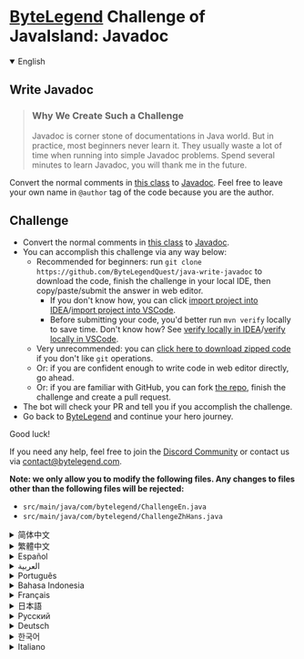 # [ByteLegend](https://bytelegend.com) Challenge of JavaIsland: Javadoc

<details open='true'>
<summary>English</summary>

## Write Javadoc

> ### Why We Create Such a Challenge
> Javadoc is corner stone of documentations in Java world. But in practice, most beginners never learn it.
> They usually waste a lot of time when running into simple Javadoc problems.
> Spend several minutes to learn Javadoc, you will thank me in the future.

Convert the normal comments in [this class](https://github.com/ByteLegendQuest/java-write-javadoc/blob/main/src/main/java/com/bytelegend/ChallengeZhHans.java) to [Javadoc](https://docs.oracle.com/javase/8/docs/technotes/tools/windows/javadoc.html).
Feel free to leave your own name in `@author` tag of the code because you are the author.

## Challenge
- Convert the normal comments in [this class](https://github.com/ByteLegendQuest/java-write-javadoc/blob/main/src/main/java/com/bytelegend/ChallengeZhHans.java) to [Javadoc](https://docs.oracle.com/javase/8/docs/technotes/tools/windows/javadoc.html).
- You can accomplish this challenge via any way below:
  - Recommended for beginners: run `git clone https://github.com/ByteLegendQuest/java-write-javadoc` to download the code,
    finish the challenge in your local IDE, then copy/paste/submit the answer in web editor.
    - If you don't know how, you can click [import project into IDEA](https://github.com/ByteLegendQuest/java-write-javadoc/blob/main/docs/en/clone-and-import.md)/[import project into VSCode](https://github.com/ByteLegendQuest/java-write-javadoc/blob/main/docs/en/clone-and-import-vscode.md).
    - Before submitting your code, you'd better run `mvn verify` locally to save time. Don't know how? See [verify locally in IDEA](https://github.com/ByteLegendQuest/java-write-javadoc/blob/main/docs/en/run-mvn-verify-idea.md)/[verify locally in VSCode](https://github.com/ByteLegendQuest/java-write-javadoc/blob/main/docs/en/run-mvn-verify-vscode.md).
  - Very unrecommended: you can [click here to download zipped code](https://codeload.github.com/ByteLegendQuest/java-write-javadoc/zip/refs/heads/main) if you don't like `git` operations.
  - Or: if you are confident enough to write code in web editor directly, go ahead.
  - Or: if you are familiar with GitHub, you can fork [the repo](https://github.com/ByteLegendQuest/java-write-javadoc), finish the challenge and create a pull request.
- The bot will check your PR and tell you if you accomplish the challenge.
- Go back to [ByteLegend](https://bytelegend.com) and continue your hero journey.

Good luck!

If you need any help, feel free to join the [Discord Community](https://discord.gg/35RreUUGWt) or contact us via [contact@bytelegend.com](mailto:contact@bytelegend.com).

**Note: we only allow you to modify the following files.
Any changes to files other than the following files will be rejected:**

- `src/main/java/com/bytelegend/ChallengeEn.java`
- `src/main/java/com/bytelegend/ChallengeZhHans.java`

</details>

<details>
<summary>简体中文</summary>

## 编写Javadoc

> ### 为什么要设计这个挑战
>
> Javadoc是Java世界中文档的基石，但是在实践中我发现，很多初学者并没有系统地学习过，
> 从而在面对很简单的问题时束手无策，浪费宝贵的时间。
> 希望你能花费几分钟系统地学习一下Javadoc，节省未来抓耳挠腮的几个小时时间。

将[这个类](https://github.com/ByteLegendQuest/java-write-javadoc/blob/main/src/main/java/com/bytelegend/ChallengeZhHans.java)里的普通注释改写成[Javadoc](https://docs.oracle.com/javase/8/docs/technotes/tools/windows/javadoc.html)。
您可以在其中的<ruby>`作者标签`<rt>`@author`</rt></ruby>中留下您自己的名字，因为您当之无愧。

## 挑战
- 将[这个类](https://github.com/ByteLegendQuest/java-write-javadoc/blob/main/src/main/java/com/bytelegend/ChallengeZhHans.java)里的普通注释改写成[Javadoc](https://docs.oracle.com/javase/8/docs/technotes/tools/windows/javadoc.html)。
- 你可以使用以下任意一种方法完成挑战：
  - 初学者推荐：运行`git clone https://git.bytelegend.com/ByteLegendQuest/java-write-javadoc`将代码下载到本地，在本地使用IDE调试完成后复制到网页编辑器里提交。
    - 如果你不知道怎么做，可以点击[导入IDEA](https://github.com/ByteLegendQuest/java-write-javadoc/blob/main/docs/zh_hans/clone-and-import.md)/[导入VSCode](https://github.com/ByteLegendQuest/java-write-javadoc/blob/main/docs/zh_hans/clone-and-import-vscode.md)。
    - 在提交之前，你最好先在本地运行`mvn verify`验证一下答案，以节约时间。不知道如何做？请查看[在IDEA中本地验证](https://github.com/ByteLegendQuest/java-write-javadoc/blob/main/docs/zh_hans/run-mvn-verify-idea.md)/[在VSCode中本地验证](https://github.com/ByteLegendQuest/java-write-javadoc/blob/main/docs/zh_hans/run-mvn-verify-vscode.md)。
  - 非常不推荐：如果你实在不喜欢`git`命令行操作，你可以[点击这里直接下载打包好的代码](https://ghcodeload.bytelegend.com/ByteLegendQuest/java-write-javadoc/zip/refs/heads/main)。
  - 或者：如果你非常自信不需要下载代码到本地调试，可以使用网页编辑器直接提交。
  - 或者：如果你对GitHub非常熟悉，你可以fork[这个仓库](https://github.com/ByteLegendQuest/java-write-javadoc)、完成挑战后，创建一个Pull Request。
- 机器人将会检查你的答案，告诉你你是否通过了挑战。
- 回到[字节传说](https://bytelegend.com)，然后继续你的英雄旅程。

祝你好运！

如果你需要任何帮助，欢迎加入官方玩家QQ群（在[首页](https://bytelegend.com)右下角的`联系 & 关于`菜单里可以找到入群方式）或者[Discord社区](https://discord.gg/PvmqK3hF)，或email至[contact@bytelegend.com](mailto:contact@bytelegend.com)。

**注意：我们只允许您修改以下文件，任何对其他文件的修改都会被拒绝：**

- `src/main/java/com/bytelegend/ChallengeEn.java`
- `src/main/java/com/bytelegend/ChallengeZhHans.java`

</details>

<details>
<summary>繁體中文</summary>

編寫 Javadoc
----------

> ### 為什麼我們會創造這樣的挑戰
> 
> Javadoc 是 Java 世界中文檔的基石。但在實踐中，大多數初學者從不學習它。當遇到簡單的 Javadoc 問題時，他們通常會浪費大量時間。花幾分鐘學習Javadoc，以後你會感謝我的。

將[此類](https://github.com/ByteLegendQuest/java-write-javadoc/blob/main/src/main/java/com/bytelegend/ChallengeZhHans.java)中的普通註釋轉換為[Javadoc](https://docs.oracle.com/javase/8/docs/technotes/tools/windows/javadoc.html) 。隨意在代碼的`@author`標籤中留下您自己的名字，因為您是作者。

挑戰
--

-   將[此類](https://github.com/ByteLegendQuest/java-write-javadoc/blob/main/src/main/java/com/bytelegend/ChallengeZhHans.java)中的普通註釋轉換為[Javadoc](https://docs.oracle.com/javase/8/docs/technotes/tools/windows/javadoc.html) 。
-   您可以通過以下任何方式完成此挑戰：
    -   建議初學者：運行`git clone https://github.com/ByteLegendQuest/java-write-javadoc`下載代碼，在本地 IDE 中完成挑戰，然後在 Web 編輯器中復制/粘貼/提交答案。
        -   如果你不知道怎麼做，你可以點擊[import project into IDEA](https://github.com/ByteLegendQuest/java-write-javadoc/blob/main/docs/en/clone-and-import.md) / [import project into VSCode](https://github.com/ByteLegendQuest/java-write-javadoc/blob/main/docs/en/clone-and-import-vscode.md) 。
        -   在提交代碼之前，您最好在本地運行`mvn verify`以節省時間。不知道怎麼樣？請參閱[在 IDEA](https://github.com/ByteLegendQuest/java-write-javadoc/blob/main/docs/en/run-mvn-verify-idea.md) [中進行本地驗證/在 VSCode 中進行本地驗證](https://github.com/ByteLegendQuest/java-write-javadoc/blob/main/docs/en/run-mvn-verify-vscode.md)。
    -   非常不推薦：如果你不喜歡`git`操作，可以[點擊這裡下載壓縮代碼](https://codeload.github.com/ByteLegendQuest/java-write-javadoc/zip/refs/heads/main)。
    -   或者：如果您有足夠的信心直接在 Web 編輯器中編寫代碼，請繼續。
    -   或者：如果你熟悉 GitHub，你可以 fork[倉庫](https://github.com/ByteLegendQuest/java-write-javadoc)，完成挑戰並創建一個拉取請求。
-   機器人會檢查你的 PR 並告訴你是否完成了挑戰。
-   回到[ByteLegend](https://bytelegend.com)繼續你的英雄之旅。

祝你好運！

如果您需要任何幫助，請隨時加入[Discord 社區](https://discord.gg/35RreUUGWt)或通過[contact@bytelegend.com](mailto:contact@bytelegend.com)聯繫我們。

**注意：我們只允許您修改以下文件。對以下文件以外的文件的任何更改都將被拒絕：**

-   `src/main/java/com/bytelegend/ChallengeEn.java`
-   `src/main/java/com/bytelegend/ChallengeZhHans.java`
</details>

<details>
<summary>Español</summary>

Escribir Javadoc
----------------

> ### Por qué creamos tal desafío
> 
> Javadoc es la piedra angular de la documentación en el mundo de Java. Pero en la práctica, la mayoría de los principiantes nunca lo aprenden. Por lo general, pierden mucho tiempo cuando se encuentran con problemas simples de Javadoc. Dedique varios minutos a aprender Javadoc, me lo agradecerá en el futuro.

Convierta los comentarios normales de [esta clase](https://github.com/ByteLegendQuest/java-write-javadoc/blob/main/src/main/java/com/bytelegend/ChallengeZhHans.java) a [Javadoc](https://docs.oracle.com/javase/8/docs/technotes/tools/windows/javadoc.html) . Siéntase libre de dejar su propio nombre en la etiqueta `@author` del código porque usted es el autor.

Desafío
-------

-   Convierta los comentarios normales de [esta clase](https://github.com/ByteLegendQuest/java-write-javadoc/blob/main/src/main/java/com/bytelegend/ChallengeZhHans.java) a [Javadoc](https://docs.oracle.com/javase/8/docs/technotes/tools/windows/javadoc.html) .
-   Puede lograr este desafío de cualquier manera a continuación:
    -   Recomendado para principiantes: ejecute `git clone https://github.com/ByteLegendQuest/java-write-javadoc` para descargar el código, finalice el desafío en su IDE local, luego copie/pegue/envíe la respuesta en el editor web.
        -   Si no sabe cómo hacerlo, puede hacer clic en [importar proyecto a IDEA](https://github.com/ByteLegendQuest/java-write-javadoc/blob/main/docs/en/clone-and-import.md) / [importar proyecto a VSCode](https://github.com/ByteLegendQuest/java-write-javadoc/blob/main/docs/en/clone-and-import-vscode.md) .
        -   Antes de enviar su código, es mejor que ejecute `mvn verify` localmente para ahorrar tiempo. ¿No sabes cómo? Ver [verificar localmente en IDEA](https://github.com/ByteLegendQuest/java-write-javadoc/blob/main/docs/en/run-mvn-verify-idea.md) / [verificar localmente en VSCode](https://github.com/ByteLegendQuest/java-write-javadoc/blob/main/docs/en/run-mvn-verify-vscode.md) .
    -   Muy poco recomendado: puede [hacer clic aquí para descargar el código comprimido](https://codeload.github.com/ByteLegendQuest/java-write-javadoc/zip/refs/heads/main) si no le gustan las operaciones de `git` .
    -   O: si tiene la confianza suficiente para escribir código en el editor web directamente, adelante.
    -   O: si está familiarizado con GitHub, puede bifurcar [el repositorio](https://github.com/ByteLegendQuest/java-write-javadoc) , finalizar el desafío y crear una solicitud de extracción.
-   El bot verificará tu PR y te dirá si logras el desafío.
-   Regrese a [ByteLegend](https://bytelegend.com) y continúe su viaje de héroe.

¡Buena suerte!

Si necesita ayuda, no dude en unirse a la [comunidad de Discord](https://discord.gg/35RreUUGWt) o contáctenos a través de [contact@bytelegend.com](mailto:contact@bytelegend.com) .

**Nota: solo le permitimos modificar los siguientes archivos. Cualquier cambio en los archivos que no sean los siguientes archivos será rechazado:**

-   `src/main/java/com/bytelegend/ChallengeEn.java`
-   `src/main/java/com/bytelegend/ChallengeZhHans.java`
</details>

<details>
<summary>العربية</summary>

اكتب جافادوك
------------

> ### لماذا نخلق مثل هذا التحدي
> 
> Javadoc هو حجر الزاوية للوثائق في عالم جافا. لكن في الممارسة العملية ، لا يتعلمها معظم المبتدئين أبدًا. عادة ما يضيعون الكثير من الوقت عند الوقوع في مشاكل Javadoc البسيطة. اقض عدة دقائق لتعلم جافادوك ، سوف تشكرني في المستقبل.

قم بتحويل التعليقات العادية في [هذا الفصل](https://github.com/ByteLegendQuest/java-write-javadoc/blob/main/src/main/java/com/bytelegend/ChallengeZhHans.java) إلى [Javadoc](https://docs.oracle.com/javase/8/docs/technotes/tools/windows/javadoc.html) . لا تتردد في ترك اسمك في علامة `@author` للرمز لأنك المؤلف.

تحد
---

-   قم بتحويل التعليقات العادية في [هذا الفصل](https://github.com/ByteLegendQuest/java-write-javadoc/blob/main/src/main/java/com/bytelegend/ChallengeZhHans.java) إلى [Javadoc](https://docs.oracle.com/javase/8/docs/technotes/tools/windows/javadoc.html) .
-   يمكنك إنجاز هذا التحدي بأي طريقة أدناه:
    -   موصى به للمبتدئين: قم بتشغيل `git clone https://github.com/ByteLegendQuest/java-write-javadoc` لتنزيل الكود ، وإنهاء التحدي في IDE المحلي الخاص بك ، ثم نسخ / لصق / إرسال الإجابة في محرر الويب.
        -   إذا كنت لا تعرف كيف يمكنك النقر فوق [استيراد مشروع إلى IDEA](https://github.com/ByteLegendQuest/java-write-javadoc/blob/main/docs/en/clone-and-import.md) / [استيراد مشروع إلى VSCode](https://github.com/ByteLegendQuest/java-write-javadoc/blob/main/docs/en/clone-and-import-vscode.md) .
        -   قبل إرسال التعليمات البرمجية الخاصة بك ، من الأفضل تشغيل `mvn verify` محليًا لتوفير الوقت. لا أعرف كيف؟ انظر [التحقق محليًا في IDEA](https://github.com/ByteLegendQuest/java-write-javadoc/blob/main/docs/en/run-mvn-verify-idea.md) / [تحقق محليًا في VSCode](https://github.com/ByteLegendQuest/java-write-javadoc/blob/main/docs/en/run-mvn-verify-vscode.md) .
    -   غير موصى به على الإطلاق: يمكنك [النقر هنا لتنزيل رمز مضغوط](https://codeload.github.com/ByteLegendQuest/java-write-javadoc/zip/refs/heads/main) إذا كنت لا تحب عمليات `git` .
    -   أو: إذا كنت واثقًا بدرجة كافية لكتابة التعليمات البرمجية في محرر الويب مباشرةً ، فابدأ.
    -   أو: إذا كنت معتادًا على GitHub ، فيمكنك تفرع [الريبو](https://github.com/ByteLegendQuest/java-write-javadoc) وإنهاء التحدي وإنشاء طلب سحب.
-   سيتحقق الروبوت من العلاقات العامة الخاصة بك ويخبرك إذا أنجزت التحدي.
-   ارجع إلى [ByteLegend وتابع](https://bytelegend.com) رحلة بطلك.

حظ سعيد!

إذا كنت بحاجة إلى أي مساعدة ، فلا تتردد في الانضمام إلى [مجتمع Discord](https://discord.gg/35RreUUGWt) أو الاتصال بنا عبر [contact@bytelegend.com](mailto:contact@bytelegend.com) .

**ملاحظة: نسمح لك فقط بتعديل الملفات التالية. سيتم رفض أي تغييرات يتم إجراؤها على الملفات بخلاف الملفات التالية:**

-   `src/main/java/com/bytelegend/ChallengeEn.java`
-   `src/main/java/com/bytelegend/ChallengeZhHans.java`
</details>

<details>
<summary>Português</summary>

Escrever Javadoc
----------------

> ### Por que criamos esse desafio
> 
> Javadoc é a pedra angular de documentações no mundo Java. Mas, na prática, a maioria dos iniciantes nunca aprende. Eles geralmente perdem muito tempo ao se depararem com problemas simples de Javadoc. Gaste alguns minutos para aprender Javadoc, você vai me agradecer no futuro.

Converta os comentários normais [nesta classe](https://github.com/ByteLegendQuest/java-write-javadoc/blob/main/src/main/java/com/bytelegend/ChallengeZhHans.java) para [Javadoc](https://docs.oracle.com/javase/8/docs/technotes/tools/windows/javadoc.html) . Sinta-se à vontade para deixar seu próprio nome na tag `@author` do código porque você é o autor.

Desafio
-------

-   Converta os comentários normais [nesta classe](https://github.com/ByteLegendQuest/java-write-javadoc/blob/main/src/main/java/com/bytelegend/ChallengeZhHans.java) para [Javadoc](https://docs.oracle.com/javase/8/docs/technotes/tools/windows/javadoc.html) .
-   Você pode realizar este desafio de qualquer maneira abaixo:
    -   Recomendado para iniciantes: execute `git clone https://github.com/ByteLegendQuest/java-write-javadoc` para baixar o código, termine o desafio em seu IDE local e copie/cole/envie a resposta no editor da web.
        -   Se você não sabe como, você pode clicar em [import project into IDEA](https://github.com/ByteLegendQuest/java-write-javadoc/blob/main/docs/en/clone-and-import.md) / [import project into VSCode](https://github.com/ByteLegendQuest/java-write-javadoc/blob/main/docs/en/clone-and-import-vscode.md) .
        -   Antes de enviar seu código, é melhor você executar `mvn verify` localmente para economizar tempo. Não sei como? Consulte [verificar localmente em IDEA](https://github.com/ByteLegendQuest/java-write-javadoc/blob/main/docs/en/run-mvn-verify-idea.md) / [verificar localmente em VSCode](https://github.com/ByteLegendQuest/java-write-javadoc/blob/main/docs/en/run-mvn-verify-vscode.md) .
    -   Muito não recomendado: você pode [clicar aqui para baixar o código zipado](https://codeload.github.com/ByteLegendQuest/java-write-javadoc/zip/refs/heads/main) se não gostar das operações do `git` .
    -   Ou: se você estiver confiante o suficiente para escrever código diretamente no editor da web, vá em frente.
    -   Ou: se você estiver familiarizado com o GitHub, você pode bifurcar [o repo](https://github.com/ByteLegendQuest/java-write-javadoc) , finalizar o desafio e criar um pull request.
-   O bot verificará seu PR e informará se você cumprir o desafio.
-   Volte para [ByteLegend](https://bytelegend.com) e continue sua jornada de herói.

Boa sorte!

Se precisar de ajuda, sinta-se à vontade para se juntar à [Comunidade Discord](https://discord.gg/35RreUUGWt) ou entre em contato conosco via [contact@bytelegend.com](mailto:contact@bytelegend.com) .

**Nota: só permitimos que você modifique os seguintes arquivos. Quaisquer alterações em arquivos que não sejam os arquivos a seguir serão rejeitadas:**

-   `src/main/java/com/bytelegend/ChallengeEn.java`
-   `src/main/java/com/bytelegend/ChallengeZhHans.java`
</details>

<details>
<summary>Bahasa Indonesia</summary>

Tulis Javadoc
-------------

> ### Mengapa Kami Membuat Tantangan Seperti Itu
> 
> Javadoc adalah landasan dokumentasi di dunia Java. Namun dalam praktiknya, kebanyakan pemula tidak pernah mempelajarinya. Mereka biasanya membuang banyak waktu ketika mengalami masalah Javadoc sederhana. Luangkan beberapa menit untuk belajar Javadoc, Anda akan berterima kasih kepada saya di masa depan.

Ubah komentar normal di [kelas ini](https://github.com/ByteLegendQuest/java-write-javadoc/blob/main/src/main/java/com/bytelegend/ChallengeZhHans.java) ke [Javadoc](https://docs.oracle.com/javase/8/docs/technotes/tools/windows/javadoc.html) . Jangan ragu untuk meninggalkan nama Anda sendiri di tag `@author` dari kode karena Anda adalah penulisnya.

Tantangan
---------

-   Ubah komentar normal di [kelas ini](https://github.com/ByteLegendQuest/java-write-javadoc/blob/main/src/main/java/com/bytelegend/ChallengeZhHans.java) ke [Javadoc](https://docs.oracle.com/javase/8/docs/technotes/tools/windows/javadoc.html) .
-   Anda dapat menyelesaikan tantangan ini melalui cara apa pun di bawah ini:
    -   Direkomendasikan untuk pemula: jalankan `git clone https://github.com/ByteLegendQuest/java-write-javadoc` untuk mengunduh kode, selesaikan tantangan di IDE lokal Anda, lalu salin/tempel/kirim jawabannya di editor web.
        -   Jika Anda tidak tahu caranya, Anda bisa mengklik [import project into IDEA](https://github.com/ByteLegendQuest/java-write-javadoc/blob/main/docs/en/clone-and-import.md) / [import project into VSCode](https://github.com/ByteLegendQuest/java-write-javadoc/blob/main/docs/en/clone-and-import-vscode.md) .
        -   Sebelum mengirimkan kode Anda, Anda sebaiknya menjalankan `mvn verify` secara lokal untuk menghemat waktu. Tidak tahu bagaimana? Lihat [verifikasi secara lokal di IDEA](https://github.com/ByteLegendQuest/java-write-javadoc/blob/main/docs/en/run-mvn-verify-idea.md) / [verifikasi secara lokal di VSCode](https://github.com/ByteLegendQuest/java-write-javadoc/blob/main/docs/en/run-mvn-verify-vscode.md) .
    -   Sangat tidak direkomendasikan: Anda dapat [mengklik di sini untuk mengunduh kode zip](https://codeload.github.com/ByteLegendQuest/java-write-javadoc/zip/refs/heads/main) jika Anda tidak menyukai operasi `git` .
    -   Atau: jika Anda cukup percaya diri untuk menulis kode di editor web secara langsung, silakan.
    -   Atau: jika Anda terbiasa dengan GitHub, Anda dapat melakukan fork [repo](https://github.com/ByteLegendQuest/java-write-javadoc) , menyelesaikan tantangan, dan membuat permintaan tarik.
-   Bot akan memeriksa PR Anda dan memberi tahu Anda jika Anda menyelesaikan tantangan.
-   Kembali ke [ByteLegend](https://bytelegend.com) dan lanjutkan perjalanan pahlawan Anda.

Semoga beruntung!

Jika Anda memerlukan bantuan, jangan ragu untuk bergabung dengan [Komunitas Discord](https://discord.gg/35RreUUGWt) atau hubungi kami melalui [contact@bytelegend.com](mailto:contact@bytelegend.com) .

**Catatan: kami hanya mengizinkan Anda untuk mengubah file berikut. Setiap perubahan pada file selain file berikut akan ditolak:**

-   `src/main/java/com/bytelegend/ChallengeEn.java`
-   `src/main/java/com/bytelegend/ChallengeZhHans.java`
</details>

<details>
<summary>Français</summary>

Écrire Javadoc
--------------

> ### Pourquoi nous créons un tel défi
> 
> Javadoc est la pierre angulaire des documentations dans le monde Java. Mais en pratique, la plupart des débutants ne l'apprennent jamais. Ils perdent généralement beaucoup de temps lorsqu'ils rencontrent des problèmes Javadoc simples. Consacrez quelques minutes à apprendre Javadoc, vous me remercierez à l'avenir.

Convertissez les commentaires normaux de [cette classe](https://github.com/ByteLegendQuest/java-write-javadoc/blob/main/src/main/java/com/bytelegend/ChallengeZhHans.java) en [Javadoc](https://docs.oracle.com/javase/8/docs/technotes/tools/windows/javadoc.html) . N'hésitez pas à laisser votre propre nom dans la balise `@author` du code car vous en êtes l'auteur.

Défi
----

-   Convertissez les commentaires normaux de [cette classe](https://github.com/ByteLegendQuest/java-write-javadoc/blob/main/src/main/java/com/bytelegend/ChallengeZhHans.java) en [Javadoc](https://docs.oracle.com/javase/8/docs/technotes/tools/windows/javadoc.html) .
-   Vous pouvez accomplir ce défi de n'importe quelle manière ci-dessous:
    -   Recommandé pour les débutants : exécutez `git clone https://github.com/ByteLegendQuest/java-write-javadoc` pour télécharger le code, terminez le défi dans votre IDE local, puis copiez/collez/soumettez la réponse dans l'éditeur Web.
        -   Si vous ne savez pas comment, vous pouvez cliquer sur [importer le projet dans IDEA](https://github.com/ByteLegendQuest/java-write-javadoc/blob/main/docs/en/clone-and-import.md) / [importer le projet dans VSCode](https://github.com/ByteLegendQuest/java-write-javadoc/blob/main/docs/en/clone-and-import-vscode.md) .
        -   Avant de soumettre votre code, vous feriez mieux d'exécuter `mvn verify` localement pour gagner du temps. Vous ne savez pas comment ? Voir [vérifier localement dans IDEA](https://github.com/ByteLegendQuest/java-write-javadoc/blob/main/docs/en/run-mvn-verify-idea.md) / [vérifier localement dans VSCode](https://github.com/ByteLegendQuest/java-write-javadoc/blob/main/docs/en/run-mvn-verify-vscode.md) .
    -   Très déconseillé : vous pouvez [cliquer ici pour télécharger le code compressé](https://codeload.github.com/ByteLegendQuest/java-write-javadoc/zip/refs/heads/main) si vous n'aimez pas les opérations `git` .
    -   Ou : si vous êtes suffisamment confiant pour écrire du code directement dans l'éditeur Web, continuez.
    -   Ou : si vous êtes familier avec GitHub, vous pouvez forker [le dépôt](https://github.com/ByteLegendQuest/java-write-javadoc) , terminer le défi et créer une demande d'extraction.
-   Le bot vérifiera votre PR et vous dira si vous accomplissez le défi.
-   Retournez à [ByteLegend](https://bytelegend.com) et continuez votre voyage de héros.

Bonne chance!

Si vous avez besoin d'aide, n'hésitez pas à rejoindre la [communauté Discord](https://discord.gg/35RreUUGWt) ou à nous contacter via [contact@bytelegend.com](mailto:contact@bytelegend.com) .

**Remarque : nous vous autorisons uniquement à modifier les fichiers suivants. Toute modification de fichiers autres que les fichiers suivants sera rejetée :**

-   `src/main/java/com/bytelegend/ChallengeEn.java`
-   `src/main/java/com/bytelegend/ChallengeZhHans.java`
</details>

<details>
<summary>日本語</summary>

Javadocを書く
----------

> ### なぜこのような課題を作成するのか
> 
> Javadocは、Javaの世界におけるドキュメントの要です。しかし実際には、ほとんどの初心者はそれを学ぶことはありません。通常、単純なJavadocの問題が発生すると、多くの時間を浪費します。 Javadocを学ぶために数分を費やしてください、あなたは将来私に感謝するでしょう。

[このクラス](https://github.com/ByteLegendQuest/java-write-javadoc/blob/main/src/main/java/com/bytelegend/ChallengeZhHans.java)の通常のコメントを[Javadoc](https://docs.oracle.com/javase/8/docs/technotes/tools/windows/javadoc.html)に変換します。あなたは作者なので、コードの`@author`タグに自分の名前を残してください。

チャレンジ
-----

-   [このクラス](https://github.com/ByteLegendQuest/java-write-javadoc/blob/main/src/main/java/com/bytelegend/ChallengeZhHans.java)の通常のコメントを[Javadoc](https://docs.oracle.com/javase/8/docs/technotes/tools/windows/javadoc.html)に変換します。
-   この課題は、以下のいずれかの方法で達成できます。
    -   初心者に推奨： `git clone https://github.com/ByteLegendQuest/java-write-javadoc`を実行してコードをダウンロードし、ローカルIDEでチャレンジを終了してから、Webエディターで回答をコピー/貼り付け/送信します。
        -   方法がわからない場合は、\[ [プロジェクトをIDEAにインポート](https://github.com/ByteLegendQuest/java-write-javadoc/blob/main/docs/en/clone-and-import.md)\]/\[ [プロジェクトをVSCodeにインポート](https://github.com/ByteLegendQuest/java-write-javadoc/blob/main/docs/en/clone-and-import-vscode.md)\]をクリックできます。
        -   コードを送信する前に、時間を節約するためにローカルで`mvn verify`実行することをお勧めします。方法がわかりませんか？ [IDEAでローカルに](https://github.com/ByteLegendQuest/java-write-javadoc/blob/main/docs/en/run-mvn-verify-idea.md)[検証する/VSCodeでローカルに](https://github.com/ByteLegendQuest/java-write-javadoc/blob/main/docs/en/run-mvn-verify-vscode.md)検証するを参照してください。
    -   非常に推奨されていません`git`操作が気に入らない場合は、 [ここをクリックしてzipコードをダウンロード](https://codeload.github.com/ByteLegendQuest/java-write-javadoc/zip/refs/heads/main)できます。
    -   または：Webエディターで直接コードを記述できる自信がある場合は、先に進んでください。
    -   または：GitHubに精通している場合は[、リポジトリ](https://github.com/ByteLegendQuest/java-write-javadoc)をフォークしてチャレンジを終了し、プルリクエストを作成できます。
-   ボットはPRをチェックし、チャレンジを達成したかどうかを通知します。
-   [ByteLegend](https://bytelegend.com)に戻り、ヒーローの旅を続けてください。

幸運を！

ヘルプが必要な場合は、 [Discordコミュニティ](https://discord.gg/35RreUUGWt)に参加するか、contact [@bytelegend.com](mailto:contact@bytelegend.com)からお問い合わせください。

**注：変更できるのは次のファイルのみです。次のファイル以外のファイルへの変更は拒否されます。**

-   `src/main/java/com/bytelegend/ChallengeEn.java`
-   `src/main/java/com/bytelegend/ChallengeZhHans.java`
</details>

<details>
<summary>Русский</summary>

Написать Javadoc
----------------

> ### Почему мы создаем такой вызов
> 
> Javadoc является краеугольным камнем документации в мире Java. Но на практике большинство новичков так и не учат этому. Обычно они тратят много времени, когда сталкиваются с простыми проблемами Javadoc. Потратьте несколько минут на изучение Javadoc, в будущем вы будете мне благодарны.

Преобразуйте обычные комментарии в [этом классе](https://github.com/ByteLegendQuest/java-write-javadoc/blob/main/src/main/java/com/bytelegend/ChallengeZhHans.java) в [Javadoc](https://docs.oracle.com/javase/8/docs/technotes/tools/windows/javadoc.html) . Не стесняйтесь оставлять свое имя в теге `@author` кода, потому что вы являетесь автором.

Испытание
---------

-   Преобразуйте обычные комментарии в [этом классе](https://github.com/ByteLegendQuest/java-write-javadoc/blob/main/src/main/java/com/bytelegend/ChallengeZhHans.java) в [Javadoc](https://docs.oracle.com/javase/8/docs/technotes/tools/windows/javadoc.html) .
-   Вы можете выполнить эту задачу любым способом, указанным ниже:
    -   Рекомендуется для начинающих: запустите `git clone https://github.com/ByteLegendQuest/java-write-javadoc` , чтобы загрузить код, завершите задание в локальной среде IDE, затем скопируйте/вставьте/отправьте ответ в веб-редакторе.
        -   Если вы не знаете как, вы можете нажать [импортировать проект в IDEA](https://github.com/ByteLegendQuest/java-write-javadoc/blob/main/docs/en/clone-and-import.md) / [импортировать проект в VSCode](https://github.com/ByteLegendQuest/java-write-javadoc/blob/main/docs/en/clone-and-import-vscode.md) .
        -   Перед отправкой кода вам лучше запустить `mvn verify` локально, чтобы сэкономить время. Не знаете как? См. « [Проверить локально в IDEA](https://github.com/ByteLegendQuest/java-write-javadoc/blob/main/docs/en/run-mvn-verify-idea.md) / [проверить локально в VSCode»](https://github.com/ByteLegendQuest/java-write-javadoc/blob/main/docs/en/run-mvn-verify-vscode.md) .
    -   Крайне не рекомендуется: вы можете [щелкнуть здесь, чтобы загрузить заархивированный код](https://codeload.github.com/ByteLegendQuest/java-write-javadoc/zip/refs/heads/main) , если вам не нравятся операции `git` .
    -   Или: если вы достаточно уверены, чтобы писать код напрямую в веб-редакторе, вперед.
    -   Или: если вы знакомы с GitHub, вы можете разветвить [репозиторий](https://github.com/ByteLegendQuest/java-write-javadoc) , выполнить задание и создать запрос на включение.
-   Бот проверит ваш PR и сообщит, выполнили ли вы задание.
-   Вернитесь в [ByteLegend](https://bytelegend.com) и продолжайте свое героическое путешествие.

Удачи!

Если вам нужна помощь, присоединяйтесь к [сообществу Discord](https://discord.gg/35RreUUGWt) или свяжитесь с нами по [адресу contact@bytelegend.com](mailto:contact@bytelegend.com) .

**Примечание: мы разрешаем вам изменять только следующие файлы. Любые изменения в файлах, кроме следующих файлов, будут отклонены:**

-   `src/main/java/com/bytelegend/ChallengeEn.java`
-   `src/main/java/com/bytelegend/ChallengeZhHans.java`
</details>

<details>
<summary>Deutsch</summary>

Schreiben Sie Javadoc
---------------------

> ### Warum wir eine solche Herausforderung schaffen
> 
> Javadoc ist ein Eckpfeiler der Dokumentationen in der Java-Welt. Aber in der Praxis lernen es die meisten Anfänger nie. Sie verschwenden normalerweise viel Zeit, wenn sie auf einfache Javadoc-Probleme stoßen. Verbringen Sie einige Minuten damit, Javadoc zu lernen, Sie werden mir in Zukunft danken.

Konvertieren Sie die normalen Kommentare in [dieser Klasse](https://github.com/ByteLegendQuest/java-write-javadoc/blob/main/src/main/java/com/bytelegend/ChallengeZhHans.java) in [Javadoc](https://docs.oracle.com/javase/8/docs/technotes/tools/windows/javadoc.html) . Fühlen Sie sich frei, Ihren eigenen Namen im `@author` -Tag des Codes zu hinterlassen, da Sie der Autor sind.

Herausforderung
---------------

-   Konvertieren Sie die normalen Kommentare in [dieser Klasse](https://github.com/ByteLegendQuest/java-write-javadoc/blob/main/src/main/java/com/bytelegend/ChallengeZhHans.java) in [Javadoc](https://docs.oracle.com/javase/8/docs/technotes/tools/windows/javadoc.html) .
-   Sie können diese Herausforderung auf eine der folgenden Arten meistern:
    -   Empfohlen für Anfänger: Führen Sie `git clone https://github.com/ByteLegendQuest/java-write-javadoc` aus, um den Code herunterzuladen, beenden Sie die Herausforderung in Ihrer lokalen IDE und kopieren/fügen Sie dann die Antwort im Web-Editor ein/übermitteln Sie sie.
        -   Wenn Sie nicht wissen wie, können Sie auf [Projekt in IDEA](https://github.com/ByteLegendQuest/java-write-javadoc/blob/main/docs/en/clone-and-import.md) [importieren / Projekt in VSCode importieren klicken](https://github.com/ByteLegendQuest/java-write-javadoc/blob/main/docs/en/clone-and-import-vscode.md) .
        -   Bevor Sie Ihren Code einreichen, sollten Sie `mvn verify` besser lokal ausführen, um Zeit zu sparen. Sie wissen nicht wie? Siehe [Lokal verifizieren in IDEA](https://github.com/ByteLegendQuest/java-write-javadoc/blob/main/docs/en/run-mvn-verify-idea.md) / [Lokal verifizieren in VSCode](https://github.com/ByteLegendQuest/java-write-javadoc/blob/main/docs/en/run-mvn-verify-vscode.md) .
    -   Sehr nicht zu empfehlen: Sie können [hier klicken, um den gezippten Code herunterzuladen,](https://codeload.github.com/ByteLegendQuest/java-write-javadoc/zip/refs/heads/main) wenn Sie `git` -Operationen nicht mögen.
    -   Oder: Wenn Sie sicher genug sind, Code direkt im Web-Editor zu schreiben, fahren Sie fort.
    -   Oder: Wenn Sie mit GitHub vertraut sind, können Sie [das Repo forken](https://github.com/ByteLegendQuest/java-write-javadoc) , die Challenge beenden und einen Pull-Request erstellen.
-   Der Bot überprüft Ihre PR und teilt Ihnen mit, ob Sie die Herausforderung meistern.
-   Gehen Sie zurück zu [ByteLegend](https://bytelegend.com) und setzen Sie Ihre Heldenreise fort.

Viel Glück!

Wenn Sie Hilfe benötigen, können Sie sich gerne der [Discord Community](https://discord.gg/35RreUUGWt) anschließen oder uns über [contact@bytelegend.com kontaktieren](mailto:contact@bytelegend.com) .

**Hinweis: Wir erlauben Ihnen nur, die folgenden Dateien zu ändern. Alle Änderungen an anderen Dateien als den folgenden Dateien werden abgelehnt:**

-   `src/main/java/com/bytelegend/ChallengeEn.java`
-   `src/main/java/com/bytelegend/ChallengeZhHans.java`
</details>

<details>
<summary>한국어</summary>

자바독 쓰기
------

> ### 우리가 그러한 도전을 만드는 이유
> 
> Javadoc은 Java 세계에서 문서의 초석입니다. 그러나 실제로는 대부분의 초보자가 배우지 않습니다. 그들은 일반적으로 간단한 Javadoc 문제에 직면할 때 많은 시간을 낭비합니다. Javadoc을 배우기 위해 몇 분을 보내십시오. 앞으로 저에게 감사할 것입니다.

[이 클래스](https://github.com/ByteLegendQuest/java-write-javadoc/blob/main/src/main/java/com/bytelegend/ChallengeZhHans.java) 의 일반 주석을 [Javadoc](https://docs.oracle.com/javase/8/docs/technotes/tools/windows/javadoc.html) 으로 변환합니다. 작성자이기 때문에 코드의 `@author` 태그에 자신의 이름을 자유롭게 남겨주세요.

도전
--

-   [이 클래스](https://github.com/ByteLegendQuest/java-write-javadoc/blob/main/src/main/java/com/bytelegend/ChallengeZhHans.java) 의 일반 주석을 [Javadoc](https://docs.oracle.com/javase/8/docs/technotes/tools/windows/javadoc.html) 으로 변환합니다.
-   아래 방법을 통해 이 챌린지를 완료할 수 있습니다.
    -   초보자에게 권장: `git clone https://github.com/ByteLegendQuest/java-write-javadoc` 을 실행하여 코드를 다운로드하고 로컬 IDE에서 챌린지를 완료한 다음 웹 편집기에서 답변을 복사/붙여넣기/제출합니다.
        -   방법을 모르는 경우 [프로젝트를 IDEA로](https://github.com/ByteLegendQuest/java-write-javadoc/blob/main/docs/en/clone-and-import.md) [가져오기 / 프로젝트를 VSCode로 가져](https://github.com/ByteLegendQuest/java-write-javadoc/blob/main/docs/en/clone-and-import-vscode.md) 오기를 클릭할 수 있습니다.
        -   코드를 제출하기 전에 시간을 절약하기 위해 로컬에서 `mvn verify` 를 실행하는 것이 좋습니다. 방법을 모르십니까? [IDEA에서 로컬로](https://github.com/ByteLegendQuest/java-write-javadoc/blob/main/docs/en/run-mvn-verify-idea.md) [확인/VSCode에서 로컬로](https://github.com/ByteLegendQuest/java-write-javadoc/blob/main/docs/en/run-mvn-verify-vscode.md) 확인을 참조하세요.
    -   매우 권장하지 않음: `git` 작업이 마음에 들지 않으면 [여기를 클릭하여 압축 코드를 다운로드](https://codeload.github.com/ByteLegendQuest/java-write-javadoc/zip/refs/heads/main) 할 수 있습니다.
    -   또는 웹 편집기에서 직접 코드를 작성할 만큼 자신이 있다면 계속 진행하십시오.
    -   또는 GitHub에 익숙하다면 리포지토리를 분기 [하고](https://github.com/ByteLegendQuest/java-write-javadoc) 챌린지를 완료하고 풀 요청을 생성할 수 있습니다.
-   봇은 PR을 확인하고 도전 과제를 달성했는지 알려줍니다.
-   [ByteLegend](https://bytelegend.com) 로 돌아가 영웅 여정을 계속하세요.

행운을 빕니다!

도움이 필요하면 언제든지 [Discord 커뮤니티](https://discord.gg/35RreUUGWt) 에 가입하거나 [contact@bytelegend.com](mailto:contact@bytelegend.com) 을 통해 문의하세요.

**참고: 다음 파일만 수정할 수 있습니다. 다음 파일 이외의 파일에 대한 변경 사항은 거부됩니다.**

-   `src/main/java/com/bytelegend/ChallengeEn.java`
-   `src/main/java/com/bytelegend/ChallengeZhHans.java`
</details>

<details>
<summary>Italiano</summary>

Scrivi Javadoc
--------------

> ### Perché creiamo una tale sfida
> 
> Javadoc è la pietra angolare della documentazione nel mondo Java. Ma in pratica, la maggior parte dei principianti non lo impara mai. Di solito perdono molto tempo quando si imbattono in semplici problemi Javadoc. Trascorri diversi minuti per imparare Javadoc, mi ringrazierai in futuro.

Converti i normali commenti in [questa classe](https://github.com/ByteLegendQuest/java-write-javadoc/blob/main/src/main/java/com/bytelegend/ChallengeZhHans.java) in [Javadoc](https://docs.oracle.com/javase/8/docs/technotes/tools/windows/javadoc.html) . Sentiti libero di lasciare il tuo nome nel tag `@author` del codice perché sei l'autore.

Sfida
-----

-   Converti i normali commenti in [questa classe](https://github.com/ByteLegendQuest/java-write-javadoc/blob/main/src/main/java/com/bytelegend/ChallengeZhHans.java) in [Javadoc](https://docs.oracle.com/javase/8/docs/technotes/tools/windows/javadoc.html) .
-   Puoi portare a termine questa sfida in qualsiasi modo di seguito:
    -   Consigliato per i principianti: esegui `git clone https://github.com/ByteLegendQuest/java-write-javadoc` per scaricare il codice, completa la sfida nel tuo IDE locale, quindi copia/incolla/invia la risposta nell'editor web.
        -   Se non sai come fare, puoi fare clic su [importa progetto in IDEA](https://github.com/ByteLegendQuest/java-write-javadoc/blob/main/docs/en/clone-and-import.md) / [importa progetto in VSCode](https://github.com/ByteLegendQuest/java-write-javadoc/blob/main/docs/en/clone-and-import-vscode.md) .
        -   Prima di inviare il codice, è meglio eseguire `mvn verify` in locale per risparmiare tempo. Non sai come? Vedere [verifica in locale in IDEA](https://github.com/ByteLegendQuest/java-write-javadoc/blob/main/docs/en/run-mvn-verify-idea.md) / [verifica in locale in VSCode](https://github.com/ByteLegendQuest/java-write-javadoc/blob/main/docs/en/run-mvn-verify-vscode.md) .
    -   Molto sconsigliato: puoi fare [clic qui per scaricare il codice zippato](https://codeload.github.com/ByteLegendQuest/java-write-javadoc/zip/refs/heads/main) se non ti piacciono le operazioni `git` .
    -   Oppure: se sei abbastanza sicuro da scrivere il codice direttamente nell'editor web, vai avanti.
    -   Oppure: se hai familiarità con GitHub, puoi eseguire il fork [del repository](https://github.com/ByteLegendQuest/java-write-javadoc) , completare la sfida e creare una richiesta pull.
-   Il bot controllerà il tuo PR e ti dirà se hai superato la sfida.
-   Torna a [ByteLegend](https://bytelegend.com) e continua il tuo viaggio da eroe.

Buona fortuna!

Se hai bisogno di aiuto, non esitare a unirti alla [community di Discord](https://discord.gg/35RreUUGWt) o contattaci tramite [contact@bytelegend.com](mailto:contact@bytelegend.com) .

**Nota: ti permettiamo solo di modificare i seguenti file. Eventuali modifiche ai file diversi dai seguenti file verranno rifiutate:**

-   `src/main/java/com/bytelegend/ChallengeEn.java`
-   `src/main/java/com/bytelegend/ChallengeZhHans.java`
</details>
